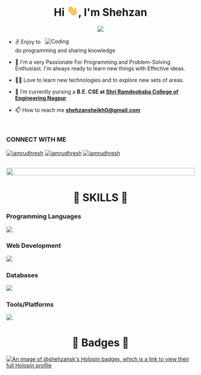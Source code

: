<h1 align="center">Hi <img src="https://raw.githubusercontent.com/ABSphreak/ABSphreak/master/gifs/Hi.gif" width="30px">, I'm Shehzan</h1>
<p align="center">
  <img src="https://readme-typing-svg.herokuapp.com?lines=Computer+Science+Undergraduate;Aspiring+Software+Developer+Engineer;Web+Developer;&center=true&width=500&height=50"></a>
</p>

<!--<h1 align="center">Hi 👋, I'm Shehzan</h1>-->

<img align="right" alt="Coding" width="400" src="https://user-images.githubusercontent.com/74038190/229223263-cf2e4b07-2615-4f87-9c38-e37600f8381a.gif">


- ✌️ Enjoy to do programming and sharing knowledge

- 🥋 I'm a very Passionate For Programming and Problem-Solving Enthusiast. I'm always ready to learn new things with Effective ideas.

- 👨‍💻 Love to learn new technologies and to explore new sets of areas.

- 🔭 I’m currently pursing a **B.E. CSE at [Shri Ramdeobaba College of Engineering Nagpur](https://www.rknec.edu/)**

- 📫 How to reach me **shehzansheikh0@gmail.com**


<br>
<h3 align="left">CONNECT WITH ME</h3>
<p align="left">
<a href="https://linkedin.com/in/shehzansk" target="blank"><img align="center" src="https://raw.githubusercontent.com/rahuldkjain/github-profile-readme-generator/master/src/images/icons/Social/linked-in-alt.svg" alt="iamrudhresh" height="30" width="40" /></a>
<a href="https://twitter.com/shehzansk" target="blank"><img align="center" src="https://raw.githubusercontent.com/rahuldkjain/github-profile-readme-generator/master/src/images/icons/Social/twitter.svg" alt="iamrudhresh" height="30" width="40" /></a>
<a href="https://instagram.com/_shehzan__sheikh_" target="blank"><img align="center" src="https://raw.githubusercontent.com/rahuldkjain/github-profile-readme-generator/master/src/images/icons/Social/instagram.svg" alt="iamrudhresh" height="30" width="40" /></a>

</p>
<br>

<img src="https://i.imgur.com/dBaSKWF.gif" height="20" width="100%">

<h1 align="center" style="text-decoration: none;">🚀 SKILLS 🚀</h1>


### Programming Languages
<p align="left">
  <a href="https://skillicons.dev">
    <img src="https://skillicons.dev/icons?i=c,cpp,java,python" />
  </a>
</p>

### Web Development
<p align="left">
  <a href="https://skillicons.dev">
    <img src="https://skillicons.dev/icons?i=html,css,sass,tailwind,js,react,nodejs,express,npm" />
  </a>
</p>

### Databases
<p align="left">
  <a href="https://skillicons.dev">
    <img src="https://skillicons.dev/icons?i=mongodb,mysql,postgresql" />
  </a>
</p>

### Tools/Platforms
<p align="left">
  <a href="https://skillicons.dev">
    <img src="https://skillicons.dev/icons?i=git,github,replit,vscode,vercel,postman,ubuntu,windows" />
  </a>
</p>

<!------------------------------------------------------------------------------------ ARCHIEVEMENTS --------------------------------------------------------------------------------------------------->
<h1 align="center">🚀 Badges 🚀 </h1>

[![An image of @shehzansk's Holopin badges, which is a link to view their full Holopin profile](https://holopin.me/shehzansk)](https://holopin.io/@shehzansk)
<br><br><br>

